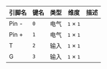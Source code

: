<!--
DO NOT EDIT THIS FILE DIRECTLY.
This file is generated by tools/comp-docs.js.
All changes will be overwritten by regeneration.
-->

<slot class="model-pins">

| 引脚名 | 键名 | 类型 | 维度 | 描述 |
|:------ |:---- |:----:|:----:|:---- |
| Pin \- | `0` | 电气 | <samp>1</samp> × <samp>1</samp> |  |
| Pin \+ | `1` | 电气 | <samp>1</samp> × <samp>1</samp> |  |
| T | `2` | 输入 | <samp>1</samp> × <samp>1</samp> |  |
| G | `3` | 输入 | <samp>1</samp> × <samp>1</samp> |  |

</slot>
